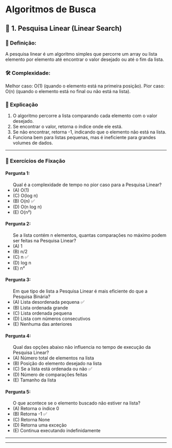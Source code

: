 # Algoritmos de Busca

## 📌 1. Pesquisa Linear (Linear Search)

### 📖 Definição:

A pesquisa linear é um algoritmo simples que percorre um array ou lista elemento por elemento até encontrar o valor desejado ou até o fim da lista.

### 🛠️ Complexidade:

Melhor caso: O(1) (quando o elemento está na primeira posição).
Pior caso: O(n) (quando o elemento está no final ou não está na lista).

### 📌 Explicação

1. O algoritmo percorre a lista comparando cada elemento com o valor desejado.
2. Se encontrar o valor, retorna o índice onde ele está.
3. Se não encontrar, retorna -1, indicando que o elemento não está na lista.
4. Funciona bem para listas pequenas, mas é ineficiente para grandes volumes de dados.

---

### 🎯 Exercícios de Fixação

#### Pergunta 1:

<ul>Qual é a complexidade de tempo no pior caso para a Pesquisa Linear?
    <li>(A) O(1)</li>
    <li>(C) O(log n)</li>
    <li>(B) O(n) ✅</li>
    <li>(D) O(n log n)</li>
    <li>(E) O(n²)</li>
</ul>

#### Pergunta 2:
<ul>Se a lista contém n elementos, quantas comparações no máximo podem ser feitas na Pesquisa Linear?
    <li>(A) 1</li>
    <li>(B) n/2</li>
    <li>(C) n ✅</li>
    <li>(D) log n</li>
    <li>(E) n²</li>
</ul>

#### Pergunta 3:
<ul>Em que tipo de lista a Pesquisa Linear é mais eficiente do que a Pesquisa Binária?
    <li>(A) Lista desordenada pequena ✅</li>
    <li>(B) Lista ordenada grande</li>
    <li>(C) Lista ordenada pequena</li>
    <li>(D) Lista com números consecutivos</li>
    <li>(E) Nenhuma das anteriores</li>
</ul>

#### Pergunta 4:
<ul>Qual das opções abaixo não influencia no tempo de execução da Pesquisa Linear?
    <li>(A) Número total de elementos na lista</li>
    <li>(B) Posição do elemento desejado na lista</li>
    <li>(C) Se a lista está ordenada ou não ✅</li>
    <li>(D) Número de comparações feitas</li>
    <li>(E) Tamanho da lista</li>
</ul>

#### Pergunta 5:
<ul>O que acontece se o elemento buscado não estiver na lista?
    <li>(A) Retorna o índice 0</li>
    <li>(B) Retorna -1 ✅</li>
    <li>(C) Retorna None</li>
    <li>(D) Retorna uma exceção</li>
    <li>(E) Continua executando indefinidamente</li>
</ul>

---
---